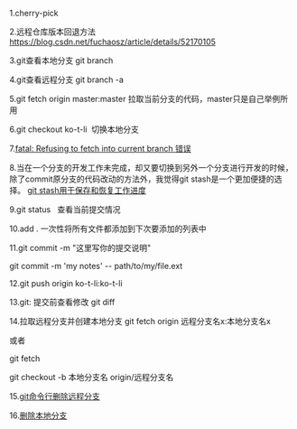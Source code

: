 1.cherry-pick

2.远程仓库版本回退方法 https://blog.csdn.net/fuchaosz/article/details/52170105

3.git查看本地分支 git branch

4.git查看远程分支 git branch -a 

5.git fetch origin master:master 拉取当前分支的代码，master只是自己举例所用

6.git checkout ko-t-li  切换本地分支

7.[fatal: Refusing to fetch into current branch 错误](https://www.jianshu.com/p/955ddee023bb)

8.当在一个分支的开发工作未完成，却又要切换到另外一个分支进行开发的时候，除了commit原分支的代码改动的方法外，我觉得git stash是一个更加便捷的选择。
[git stash用于保存和恢复工作进度](https://gist.github.com/subchen/3409a16cb46327ca7691)

9.git status   查看当前提交情况

10.add .   一次性将所有文件都添加到下次要添加的列表中

11.git commit -m "这里写你的提交说明"

git commit -m 'my notes' -- path/to/my/file.ext

12.git push origin ko-t-li:ko-t-li

13.git: 提交前查看修改 git diff

14.拉取远程分支并创建本地分支 git fetch origin 远程分支名x:本地分支名x

或者

git fetch

git checkout -b 本地分支名 origin/远程分支名

15.[git命令行删除远程分支](https://blog.csdn.net/furzoom/article/details/53002699)

16.[删除本地分支](https://www.cnblogs.com/hqbhonker/p/5092300.html)
